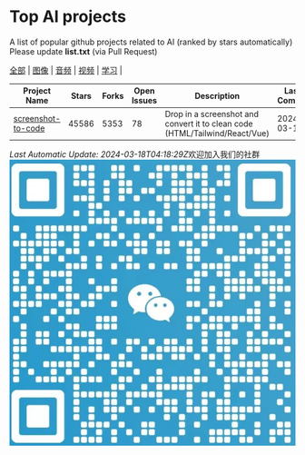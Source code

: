 # Top AI projects
A list of popular github projects related to AI (ranked by stars automatically)
Please update **list.txt** (via Pull Request)

<a href="./README.md">全部</a> |   <a href="./READMEpicture.md">图像</a> |   <a href="./READMEaudio.md">音频</a> | <a href="./READMEvideo.md">视频</a> | <a href="./READMElearn.md">学习</a> | 

| Project Name | Stars | Forks | Open Issues | Description | Last Commit |
| ------------ | ----- | ----- | ----------- | ----------- | ----------- |
| [screenshot-to-code](https://github.com/abi/screenshot-to-code) | 45586 | 5353 | 78 | Drop in a screenshot and convert it to clean code (HTML/Tailwind/React/Vue) | 2024-03-15 |

*Last Automatic Update: 2024-03-18T04:18:29Z*欢迎加入我们的社群 ![](https://raw.githubusercontent.com/mouuii/picture/master/weichat.jpg) 